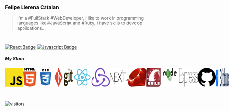 <h3>Felipe Llerena Catalan</h3>

> I'm a #FullStack #WebDeveloper, I like to work in programming languages like #JavaScript and #Ruby, I have skills to develop applications...

<br/>

[![React Badge](https://img.shields.io/badge/-React-61DBFB?style=for-the-badge&labelColor=black&logo=react&logoColor=61DBFB)](#) [![Javascript Badge](https://img.shields.io/badge/-Javascript-F0DB4F?style=for-the-badge&labelColor=black&logo=javascript&logoColor=F0DB4F)](#) 

<h5>My Stack</h5>

<div style="display: flex; flex-direction: row;">
  <img src="https://github.com/Llerena97/Llerena97/blob/master/img/javascript.svg" width="60" height="60" alt="Javascript" />
  <img src="https://github.com/Llerena97/Llerena97/blob/master/img/html5.svg" width="60" height="60" alt="HTML5" />
  <img src="https://github.com/Llerena97/Llerena97/blob/master/img/css3.svg" width="60" height="60" alt="CSS3" />
  <img src="https://github.com/Llerena97/Llerena97/blob/master/img/git.svg" width="60" height="60" alt="GIT" />
  <br>
  <img src="https://github.com/Llerena97/Llerena97/blob/master/img/react.svg" width="60" height="60" alt="REACT AND REACT NATIVE" />
  <img src="https://github.com/Llerena97/Llerena97/blob/master/img/redux.svg" width="60" height="60" alt="REDUX" />
  <img src="https://github.com/Llerena97/Llerena97/blob/master/img/nextjs.svg" width="60" height="60" alt="NEXTJS" />
  <br>
  <img src="https://github.com/Llerena97/Llerena97/blob/master/img/ruby.svg" width="60" height="60" alt="RUBY" />
  <img src="https://github.com/Llerena97/Llerena97/blob/master/img/rails.svg" width="60" height="60" alt="RAILS" />
  <br>
  <img src="https://github.com/Llerena97/Llerena97/blob/master/img/nodejs.svg" width="60" height="60" alt="NODE" />
  <img src="https://github.com/Llerena97/Llerena97/blob/master/img/express.svg" width="60" height="60" alt="EXPRESS" />
  <br>
  <img src="https://github.com/Llerena97/Llerena97/blob/master/img/github.svg" width="60" height="60" alt="GITHUB" />
  <img src="https://github.com/Llerena97/Llerena97/blob/master/img/bitbucket.svg" width="60" height="60" alt="BITBUCKET" />
  <br>
  <img src="https://github.com/Llerena97/Llerena97/blob/master/img/jira.svg" width="60" height="60" alt="JIRA" />
  <img src="https://github.com/Llerena97/Llerena97/blob/master/img/trello.svg" width="60" height="60" alt="TRELLO" />
  <br>
  <img src="https://github.com/Llerena97/Llerena97/blob/master/img/sublime.svg" width="60" height="60" alt="SUBLIME" />
  <img src="https://github.com/Llerena97/Llerena97/blob/master/img/vscode.svg" width="60" height="60" alt="VS CODE" />
</div>

<br/>
<br/>

![visitors](https://visitor-badge.glitch.me/badge?page_id=llerena97.llerena97)